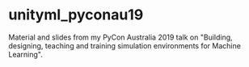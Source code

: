 # unityml_pyconau19
Material and slides from my PyCon Australia 2019 talk on "Building, designing, teaching and training simulation environments for Machine Learning".
